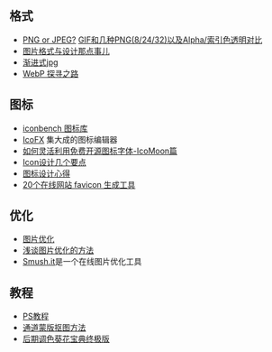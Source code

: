 ## 格式
* [PNG or JPEG?](http://mobile.tutsplus.com/tutorials/mobile-design-tutorials/mobile-design_png-or-jpg/)  [GIF和几种PNG(8/24/32)以及Alpha/索引色透明对比](http://www.iwanna.cn/archives/2011/01/03/6193/)
* [图片格式与设计那点事儿](http://ued.taobao.org/blog/2010/12/jpg_png/)
* [渐进式jpg](http://www.biaodianfu.com/progressive-jpeg.html)
* [WebP 探寻之路](http://isux.tencent.com/introduction-of-webp.html)

## 图标
* [iconbench 图标库](http://iconbench.com)
* [IcoFX](http://www.appinn.com/icofx/) 集大成的图标编辑器  
* [如何灵活利用免费开源图标字体-IcoMoon篇](http://www.zhangxinxu.com/wordpress/?p=2416)
* [Icon设计几个要点](http://ucdchina.com/snap/8300)
* [图标设计心得](http://ued.alimama.com/visual-design/%E5%9B%BE%E6%A0%87%E8%AE%BE%E8%AE%A1%E5%BF%83%E5%BE%97/)
* [20个在线网站 favicon 生成工具](http://blog.wpjam.com/article/20-best-favicon-online-generators/)

## 优化
* [图片优化](http://stblog.baidu-tech.com/?p=1011)
* [浅谈图片优化的方法](http://ucdchina.com/snap/12121)
* [Smush.it](http://www.smushit.com/ysmush.it/)是一个在线图片优化工具

## 教程
* [PS教程](http://www.douban.com/note/82607203/)
* [通道蒙版抠图方法](http://www.douban.com/note/309108258/)
* [后期调色葵花宝典终极版](http://startwmlife.com/hou-qi-diao-se-kui-hua-bao-dian-zhong-ji-ban/)

